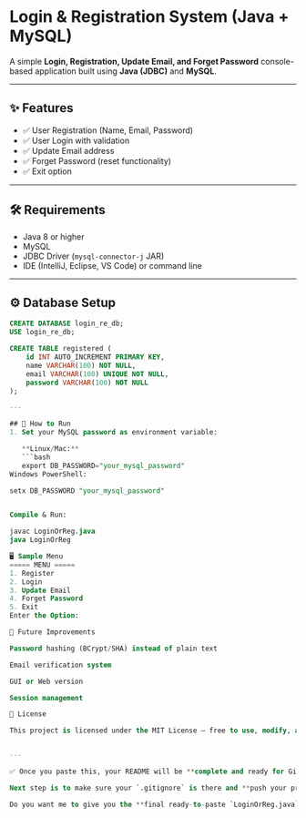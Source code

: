 # Login & Registration System (Java + MySQL)

A simple **Login, Registration, Update Email, and Forget Password** console-based application built using **Java (JDBC)** and **MySQL**.  

---

## ✨ Features
- ✅ User Registration (Name, Email, Password)  
- ✅ User Login with validation  
- ✅ Update Email address  
- ✅ Forget Password (reset functionality)  
- ✅ Exit option  

---

## 🛠 Requirements
- Java 8 or higher  
- MySQL  
- JDBC Driver (`mysql-connector-j` JAR)  
- IDE (IntelliJ, Eclipse, VS Code) or command line  

---

## ⚙️ Database Setup
```sql
CREATE DATABASE login_re_db;
USE login_re_db;

CREATE TABLE registered (
    id INT AUTO_INCREMENT PRIMARY KEY,
    name VARCHAR(100) NOT NULL,
    email VARCHAR(100) UNIQUE NOT NULL,
    password VARCHAR(100) NOT NULL
);

---

## 📌 How to Run
1. Set your MySQL password as environment variable:

   **Linux/Mac:**
   ```bash
   export DB_PASSWORD="your_mysql_password"
Windows PowerShell:

setx DB_PASSWORD "your_mysql_password"


Compile & Run:

javac LoginOrReg.java
java LoginOrReg

🖥 Sample Menu
===== MENU =====
1. Register
2. Login
3. Update Email
4. Forget Password
5. Exit
Enter the Option:

🚀 Future Improvements

Password hashing (BCrypt/SHA) instead of plain text

Email verification system

GUI or Web version

Session management

📜 License

This project is licensed under the MIT License – free to use, modify, and distribute.


---

✅ Once you paste this, your README will be **complete and ready for GitHub**.  

Next step is to make sure your `.gitignore` is there and **push your project** using the Git commands I gave earlier.  

Do you want me to give you the **final ready-to-paste `LoginOrReg.java`** file too?
